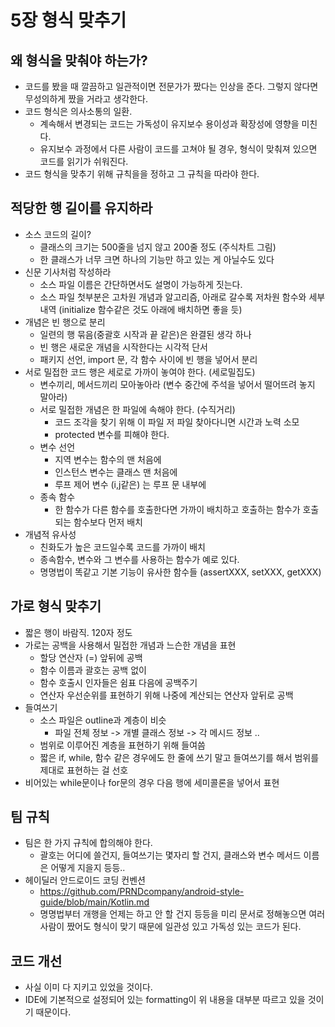 # 5장 형식 맞추기

## 왜 형식을 맞춰야 하는가?
- 코드를 봤을 때 깔끔하고 일관적이면 전문가가 짰다는 인상을 준다. 그렇지 않다면 무성의하게 짰을 거라고 생각한다.
- 코드 형식은 의사소통의 일환.
  - 계속해서 변경되는 코드는 가독성이 유지보수 용이성과 확장성에 영향을 미친다.
  - 유지보수 과정에서 다른 사람이 코드를 고쳐야 될 경우, 형식이 맞춰져 있으면 코드를 읽기가 쉬워진다.
- 코드 형식을 맞추기 위해 규칙을을 정하고 그 규칙을 따라야 한다.


## 적당한 행 길이를 유지하라
- 소스 코드의 길이?
  - 클래스의 크기는 500줄을 넘지 않고 200줄 정도 (주식차트 그림)
  - 한 클래스가 너무 크면 하나의 기능만 하고 있는 게 아닐수도 있다
- 신문 기사처럼 작성하라
  - 소스 파일 이름은 간단하면서도 설명이 가능하게 짓는다.
  - 소스 파일 첫부분은 고차원 개념과 알고리즘, 아래로 갈수록 저차원 함수와 세부 내역 (initialize 함수같은 것도 아래에 배치하면 좋을 듯)
- 개념은 빈 행으로 분리
  - 일련의 행 묶음(중괄호 시작과 끝 같은)은 완결된 생각 하나
  - 빈 행은 새로운 개념을 시작한다는 시각적 단서 
  - 패키지 선언, import 문, 각 함수 사이에 빈 행을 넣어서 분리
- 서로 밀접한 코드 행은 세로로 가까이 놓여야 한다. (세로밀집도)
  - 변수끼리, 메서드끼리 모아놓아라 (변수 중간에 주석을 넣어서 떨어뜨려 놓지 말아라)
  - 서로 밀접한 개념은 한 파일에 속해야 한다. (수직거리)
    - 코드 조각을 찾기 위해 이 파일 저 파일 찾아다니면 시간과 노력 소모
    - protected 변수를 피해야 한다.
  - 변수 선언
    - 지역 변수는 함수의 맨 처음에
    - 인스턴스 변수는 클래스 맨 처음에 
    - 루프 제어 변수 (i,j같은) 는 루프 문 내부에 
  - 종속 함수
    - 한 함수가 다른 함수를 호출한다면 가까이 배치하고 호출하는 함수가 호출되는 함수보다 먼저 배치
 - 개념적 유사성
   - 친화도가 높은 코드일수록 코드를 가까이 배치
   - 종속함수, 변수와 그 변수를 사용하는 함수가 예로 있다.
   - 명명법이 똑같고 기본 기능이 유사한 함수들 (assertXXX, setXXX, getXXX)
   
## 가로 형식 맞추기
- 짧은 행이 바람직. 120자 정도
- 가로는 공백을 사용해서 밀접한 개념과 느슨한 개념을 표현
  - 할당 연산자 (=) 앞뒤에 공백
  - 함수 이름과 괄호는 공백 없이
  - 함수 호출시 인자들은 쉼표 다음에 공백주기
  - 연산자 우선순위를 표현하기 위해 나중에 계산되는 연산자 앞뒤로 공백
- 들여쓰기 
  - 소스 파일은 outline과 계층이 비슷
    - 파일 전체 정보 -> 개별 클래스 정보 -> 각 메시드 정보 ..
  - 범위로 이루어진 계층을 표현하기 위해 들여씀
  - 짧은 if, while, 함수 같은 경우에도 한 줄에 쓰기 말고 들여쓰기를 해서 범위를 제대로 표현하는 걸 선호
- 비어있는 while문이나 for문의 경우 다음 행에 세미콜론을 넣어서 표현

## 팀 규칙
- 팀은 한 가지 규칙에 합의해야 한다.
  - 괄호는 어디에 쓸건지, 들여쓰기는 몇자리 할 건지, 클래스와 변수 메서드 이름은 어떻게 지을지 등등..
- 헤이딜러 안드로이드 코딩 컨벤션
  - https://github.com/PRNDcompany/android-style-guide/blob/main/Kotlin.md 
  - 명명법부터 개행을 언제는 하고 안 할 건지 등등을 미리 문서로 정해놓으면 여러 사람이 짰어도 형식이 맞기 때문에 일관성 있고 가독성 있는 코드가 된다. 
  
## 코드 개선
- 사실 이미 다 지키고 있었을 것이다.
- IDE에 기본적으로 설정되어 있는 formatting이 위 내용을 대부분 따르고 있을 것이기 때문이다.
